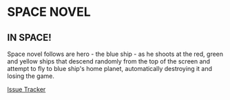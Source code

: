 # SPACE NOVEL
## IN SPACE!

Space novel follows are hero - the blue ship - as he shoots at the red, green and yellow ships that descend randomly from the top of the screen and attempt to fly to blue ship's home planet, automatically destroying it and losing the game. 

[Issue Tracker](https://www.pivotaltracker.com/s/projects/1094390)
